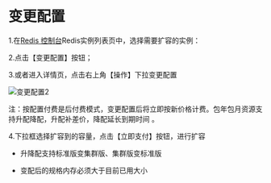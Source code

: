 # 变更配置

1.在[Redis 控制台](https://redis-console.jdcloud.com/redis)Redis实例列表页中，选择需要扩容的实例：

2.点击【变更配置】按钮；

3.或者进入详情页，点击右上角【操作】下拉变更配置

![变更配置2](https://github.com/jdcloudcom/cn/blob/master/image/Redis/c4.png)


注：按配置付费是后付费模式，变更配置后将立即按新价格计费。包年包月资源支持升配降配，升配补差价，降配延长到期时间 。


4.下拉框选择扩容到的容量，点击【立即支付】按钮，进行扩容

 - 升降配支持标准版变集群版、集群版变标准版
 
 - 变配后的规格内存必须大于目前已用大小



